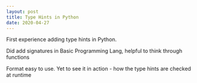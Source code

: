 ```yaml
---
layout: post
title: Type Hints in Python 
date: 2020-04-27
---
```


First experience adding type hints in Python. 

Did add signatures in Basic Programming Lang, helpful to think through functions

Format easy to use. Yet to see it in action - how the type hints are checked at runtime